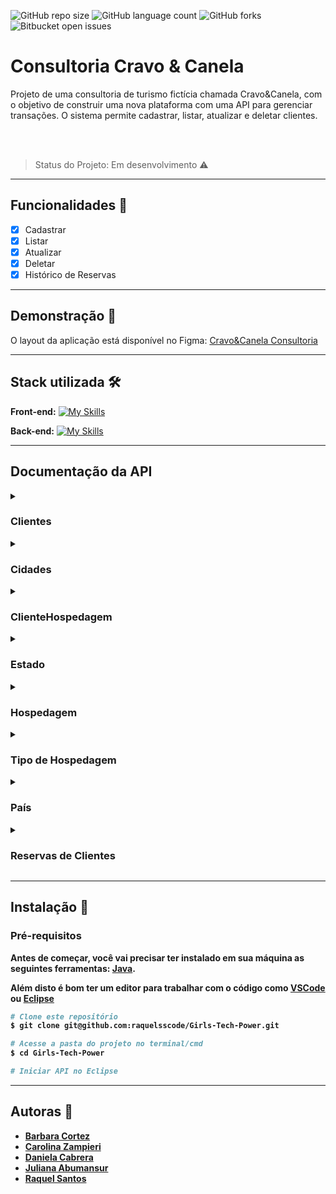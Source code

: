 
![GitHub repo size](https://img.shields.io/github/repo-size/raquelsscode/Girls-Tech-Power?style=for-the-badge)
![GitHub language count](https://img.shields.io/github/languages/count/raquelsscode/Girls-Tech-Power?style=for-the-badge)
![GitHub forks](https://img.shields.io/github/forks/raquelsscode/Girls-Tech-Power?style=for-the-badge)
![Bitbucket open issues](https://img.shields.io/bitbucket/issues/raquelsscode/Girls-Tech-Power?style=for-the-badge)

# Consultoria Cravo & Canela

Projeto de uma consultoria de turismo fictícia chamada Cravo&Canela, com o objetivo de construir uma nova plataforma com uma API para gerenciar transações. O sistema permite cadastrar, listar, atualizar e deletar clientes.

<img style="display: block; margin-left: auto; margin-right: auto;" src="https://i.postimg.cc/2jGHZNYs/capa-github.jpg" alt=""/><br><br/>

> Status do Projeto: Em desenvolvimento :warning:

---


## Funcionalidades 📄

- [x]  Cadastrar
- [x]  Listar
- [x]  Atualizar
- [x]  Deletar
- [x]  Histórico de Reservas

---

## Demonstração 🎨

O layout da aplicação está disponível no Figma:
[Cravo&Canela Consultoria](https://www.figma.com/proto/tlQ5tutvgwqbW5jTcfpYsQ/Consultoria-Cravo%26Canela?node-id=3%3A105&scaling=scale-down&page-id=2%3A2&starting-point-node-id=69%3A2105)

---

## Stack utilizada 🛠

**Front-end:**     [![My Skills](https://skills.thijs.gg/icons?i=css,html,javascript,figma&theme=light)](https://skills.thijs.gg)

**Back-end:**      [![My Skills](https://skills.thijs.gg/icons?i=java,spring,aws&theme=light)](https://skills.thijs.gg)

---

## Documentação da API

<details><summary><strong><h3>Clientes</strong></h3></summary>


<details>
<summary><strong>Retorna todos os clientes</strong></summary>

```http
  GET /cliente
```
</details>

<details>

<summary><strong>Retorna um cliente</strong></summary>

```http
  GET /cliente/${id}
```

| Parâmetro   | Tipo       | Descrição                                   |
| :---------- | :--------- | :------------------------------------------ |
| `cliente_id`      | `number` | **Obrigatório**. O ID do item que você quer |

</details>

<details>

<summary><strong>Cadastra um novo cliente</strong></summary>

```http
  POST /cliente
```

| Parâmetro   | Tipo       | Descrição                                   |
| :---------- | :--------- | :------------------------------------------ |
| `cliente_nome`      | `string` | **Obrigatório**. O nome do cliente|
| `cliente_data_nascimento`      | `date` | **Obrigatório**. A data de nascimento do cliente |
| `cliente_cpf`      | `string` | **Obrigatório**. O CPF do cliente |
| `cliente_rg`      | `string` | **Obrigatório**. O RG do cliente|
| `cliente_endereco`      | `string` | **Opcional**. O endereco do cliente |
| `cliente_numero`      | `string` | **Opcional**. O numero do endereco do cliente |
| `cliente_complemento`      | `string` | **Opcional**. O complemento do endereco do cliente |
| `cliente_bairro`      | `string` | **Opcional**. O bairro do cliente |
| `cliente_cep`      | `string` | **Opcional**. O CEP do cliente |
| `cliente_email`      | `string` | **Obrigatório**. O email do cliente |
| `cliente_telefone`      | `string` | **Opcional**. O telefone do cliente |

</details>

<details>

<summary><strong>Atualizar Cliente</strong></summary>

```http
  PUT /cliente/${id}
```

| Parâmetro   | Tipo       | Descrição                                   |
| :---------- | :--------- | :------------------------------------------ |
| `cliente_nome`      | `string` | **Obrigatório**. O nome do cliente|
| `cliente_data_nascimento`      | `date` | **Obrigatório**. A data de nascimento do cliente |
| `cliente_cpf`      | `string` | **Obrigatório**. O CPF do cliente |
| `cliente_rg`      | `string` | **Obrigatório**. O RG do cliente|
| `cliente_endereco`      | `string` | **Opcional**. O endereco do cliente |
| `cliente_numero`      | `string` | **Opcional**. O numero do endereco do cliente |
| `cliente_complemento`      | `string` | **Opcional**. O complemento do endereco do cliente |
| `cliente_bairro`      | `string` | **Opcional**. O bairro do cliente |
| `cliente_cep`      | `string` | **Opcional**. O CEP do cliente |
| `cliente_email`      | `string` | **Obrigatório**. O email do cliente |
| `cliente_telefone`      | `string` | **Opcional**. O telefone do cliente |

</details>

<details>

<summary><strong>Deletar cliente</strong></summary>

```http
  DELETE /cliente/${id}
```

| Parâmetro   | Tipo       | Descrição                                   |
| :---------- | :--------- | :------------------------------------------ |
| `cliente_id`      | `number` | **Obrigatório**. O ID do item que você quer deletar |

</details>

</details>

<details><summary><strong><h3>Cidades</strong></h3></summary>

<details>
<summary><strong>Retorna todas as cidades</strong></summary>

```http
  GET /cidade
```
</details>

<details>

<summary><strong>Retorna uma cidade</strong></summary>

```http
  GET /cidade/${id}
```

| Parâmetro   | Tipo       | Descrição                                   |
| :---------- | :--------- | :------------------------------------------ |
| `cidade_id`      | `number` | **Obrigatório**. O ID do item que você quer |

</details>

<details>

<summary><strong>Cadastra uma nova cidade</strong></summary>

```http
  POST /cidade
```

| Parâmetro   | Tipo       | Descrição                                   |
| :---------- | :--------- | :------------------------------------------ |
| `cidade_nome`      | `string` | **Obrigatório**. O nome da cidade|

</details>

<details>
<summary><strong>Atualiza Cidade</strong></summary>

```http
  PUT /cidade/${id}
```

| Parâmetro   | Tipo       | Descrição                                   |
| :---------- | :--------- | :------------------------------------------ |
| `cidade_nome`      | `string` | **Obrigatório**. O nome do cidade|

</details>

<details>
<summary><strong>Deletar cidade</strong></summary>

```http
  DELETE /clientes/${id}
```

| Parâmetro   | Tipo       | Descrição                                   |
| :---------- | :--------- | :------------------------------------------ |
| `cidade_id`      | `number` | **Obrigatório**. O ID do item que você quer deletar |

</details>
</details>

<details><summary><strong><h3>ClienteHospedagem</strong></h3></summary>


<details>
<summary><strong>Retorna todas as hospedagens de Clientes</strong></summary>

```http
  GET /clienteHospedagem
```
</details>

<details>

<summary><strong>Retorna uma hospedagem de Cliente</strong></summary>

```http
  GET /clienteHospedagem/{id}
```

| Parâmetro   | Tipo       | Descrição                                   |
| :---------- | :--------- | :------------------------------------------ |
| `cliente_hospedagem_id`      | `number` | **Obrigatório**. O ID do item que você quer |

</details>

<details>

<summary><strong>Cadastra uma nova hospedagem de cliente</strong></summary>

```http
  POST /clienteHospedagem
```

| Parâmetro   | Tipo       | Descrição                                   |
| :---------- | :--------- | :------------------------------------------ |
| `data_reserva`      | `Date` | **Opcional**. A data da reserva|
| `data_entrada`      | `Date` | **Opcional**. A data de entrada na hospedagem |
| `data_saida`      | `Date` | **Opcional**. A data de saída do cliente |
| `quantidade_adultos`      | `number` | **Obrigatório**. numero de clientes adultos|
| `quantidade_criancas`      | `number` | **Obrigatório**. Numero de clientes crinaças |
| `valor_diaria`      | `number` | **Obrigatório**. valor da diária |
| `valor_total`      | `number` | **Obrigatório**. valor total da diaria |

</details>

<details>

<summary><strong>Atualizar hospedagem de Cliente</strong></summary>

```http
  PUT /clienteHospedagem/${id}
```

| Parâmetro   | Tipo       | Descrição                                   |
| :---------- | :--------- | :------------------------------------------ |
| `data_reserva`      | `Date` | **Opcional**. A data da reserva|
| `data_entrada`      | `Date` | **Opcional**. A data de entrada na hospedagem |
| `data_saida`      | `Date` | **Opcional**. A data de saída do cliente |
| `quantidade_adultos`      | `number` | **Obrigatório**. numero de clientes adultos|
| `quantidade_criancas`      | `number` | **Obrigatório**. Numero de clientes crinaças |
| `valor_diaria`      | `number` | **Obrigatório**. valor da diária |
| `valor_total`      | `number` | **Obrigatório**. valor total da diaria |

</details>

<details>

<summary><strong>Deletar hospedagem de cliente</strong></summary>

```http
  DELETE /clienteHospedagem/${id}
```

| Parâmetro   | Tipo       | Descrição                                   |
| :---------- | :--------- | :------------------------------------------ |
| `cliente_hospedagem_id`      | `number` | **Obrigatório**. O ID do item que você quer deletar |

</details>

</details>

<details><summary><strong><h3>Estado</strong></h3></summary>


<details>
<summary><strong>Retorna todos os estados</strong></summary>

```http
  GET /estado
```
</details>

<details>

<summary><strong>Retorna um estado</strong></summary>

```http
  GET /estado/${id}
```

| Parâmetro   | Tipo       | Descrição                                   |
| :---------- | :--------- | :------------------------------------------ |
| `estado_id`      | `number` | **Obrigatório**. O ID do item que você quer |

</details>

<details>

<summary><strong>Cadastra um novo estado</strong></summary>

```http
  POST /estado
```

| Parâmetro   | Tipo       | Descrição                                   |
| :---------- | :--------- | :------------------------------------------ |
| `estado_nome`      | `string` | **Obrigatório**. O nome do estado|
| `estado_sigla`      | `string` | **Obrigatório**. A sigla do estado|

</details>

<details>

<summary><strong>Atualizar estado</strong></summary>

```http
  PUT /estado/${id}
```

| Parâmetro   | Tipo       | Descrição                                   |
| :---------- | :--------- | :------------------------------------------ |
| `estado_nome`      | `string` | **Obrigatório**. O nome do estado|
| `estado_sigla`      | `string` | **Obrigatório**. A sigla do estado|

</details>

<details>

<summary><strong>Deletar estado</strong></summary>

```http
  DELETE /estado/${id}
```

| Parâmetro   | Tipo       | Descrição                                   |
| :---------- | :--------- | :------------------------------------------ |
| `estado_id`      | `number` | **Obrigatório**. O ID do item que você quer deletar |

</details>

</details>

<details><summary><strong><h3>Hospedagem</strong></h3></summary>


<details>
<summary><strong>Retorna todas as hospedagens</strong></summary>

```http
  GET /hospedagem
```
</details>

<details>

<summary><strong>Retorna uma hospedagem</strong></summary>

```http
  GET /hospedagem/{id}
```

| Parâmetro   | Tipo       | Descrição                                   |
| :---------- | :--------- | :------------------------------------------ |
| `hospedagem_id`      | `number` | **Obrigatório**. O ID do item que você quer |

</details>

<details>

<summary><strong>Cadastra uma nova hospedagem</strong></summary>

```http
  POST /hospedagem
```

| Parâmetro   | Tipo       | Descrição                                   |
| :---------- | :--------- | :------------------------------------------ |
| `hospedagem_nome`      | `string` | **Obrigatório**. O nome da hospedagem|
| `hospedagem_cnpj`      | `string` | **Obrigatório**. O CNPJ da hospedagem|
| `hospedagem_ie`      | `string` | **Obrigatório**. A Inscrição Estadual da hospedagem |
| `hospedagem_endereco`      | `string` | **Opcional**. Endereço da hospedagem|
| `hospedagem_nro`      | `string` | **Opcional**. Numero da hospedagem |
| `hospedagem_complemento`      | `string` | **Opcional**. Complemento hospedagem |
| `hospedagem_bairro`      | `string` | **Opcional**. Bairro que se localiza a hospedagem |
| `hospedagem_cep`      | `string` | **Opcional**. CEP da Hospedagem |
| `hospedagem_email`      | `string` | **Opcional**. Email da hospedagem |
| `hospedagem_telefone`      | `string` | **Opcional**. Telefone da Hospedagem |

</details>

<details>

<summary><strong>Atualizar hospedagem</strong></summary>

```http
  PUT /hospedagem/${id}
```

| Parâmetro   | Tipo       | Descrição                                   |
| :---------- | :--------- | :------------------------------------------ |
| `hospedagem_nome`      | `string` | **Obrigatório**. O nome da hospedagem|
| `hospedagem_cnpj`      | `string` | **Obrigatório**. O CNPJ da hospedagem|
| `hospedagem_ie`      | `string` | **Obrigatório**. A Inscrição Estadual da hospedagem |
| `hospedagem_endereco`      | `string` | **Opcional**. Endereço da hospedagem|
| `hospedagem_nro`      | `string` | **Opcional**. Numero da hospedagem |
| `hospedagem_complemento`      | `string` | **Opcional**. Complemento hospedagem |
| `hospedagem_bairro`      | `string` | **Opcional**. Bairro que se localiza a hospedagem |
| `hospedagem_cep`      | `string` | **Opcional**. CEP da Hospedagem |
| `hospedagem_email`      | `string` | **Opcional**. Email da hospedagem |
| `hospedagem_telefone`      | `string` | **Opcional**. Telefone da Hospedagem |

</details>

<details>

<summary><strong>Deletar hospedagem</strong></summary>

```http
  DELETE /hospedagem/${id}
```

| Parâmetro   | Tipo       | Descrição                                   |
| :---------- | :--------- | :------------------------------------------ |
| `hospedagem_id`      | `number` | **Obrigatório**. O ID do item que você quer deletar |

</details>

</details>

<details><summary><strong><h3>Tipo de Hospedagem</strong></h3></summary>


<details>
<summary><strong>Retorna todos os tipos de hospedagens</strong></summary>

```http
  GET /hospedagemTipo
```
</details>

<details>

<summary><strong>Retorna um tipo de hospedagem</strong></summary>

```http
  GET /hospedagemTipo/{id}
```

| Parâmetro   | Tipo       | Descrição                                   |
| :---------- | :--------- | :------------------------------------------ |
| `hospedagem_tipo_id`      | `number` | **Obrigatório**. O ID do item que você quer |

</details>

<details>

<summary><strong>Cadastra um novo tipo de hospedagem</strong></summary>

```http
  POST /hospedagemTipo
```

| Parâmetro   | Tipo       | Descrição                                   |
| :---------- | :--------- | :------------------------------------------ |
| `hospedagem_tipo_nome`      | `string` | **Obrigatório** **Unico**. O tipo de Hospedagem|

</details>

<details>

<summary><strong>Atualizar tipo de hospedagem</strong></summary>

```http
  PUT /hospedagemTipo/${id}
```

| Parâmetro   | Tipo       | Descrição                                   |
| :---------- | :--------- | :------------------------------------------ |
| `hospedagem_tipo_nome`      | `string` | **Obrigatório** **Unico**. O tipo de Hospedagem|


</details>

<details>

<summary><strong>Deletar tipo de hospedagem</strong></summary>

```http
  DELETE /hospedagemTipo/${id}
```

| Parâmetro   | Tipo       | Descrição                                   |
| :---------- | :--------- | :------------------------------------------ |
| `hospedagem_tipo_id`      | `number` | **Obrigatório**. O ID do item que você quer deletar |

</details>

</details>

<details><summary><strong><h3>País</strong></h3></summary>


<details>
<summary><strong>Retorna todos os paises</strong></summary>

```http
  GET /pais
```
</details>

<details>

<summary><strong>Retorna um país</strong></summary>

```http
  GET /pais/{id}
```

| Parâmetro   | Tipo       | Descrição                                   |
| :---------- | :--------- | :------------------------------------------ |
| `pais_id`      | `number` | **Obrigatório**. O ID do item que você quer |

</details>

<details>

<summary><strong>Cadastra um novo pais</strong></summary>

```http
  POST /pais
```

| Parâmetro   | Tipo       | Descrição                                   |
| :---------- | :--------- | :------------------------------------------ |
| `pais_nome`      | `string` | **Obrigatório** **Unico**. O nome do país|

</details>

<details>

<summary><strong>Atualizar país/strong></summary>

```http
  PUT /paiso/${id}
```

| Parâmetro   | Tipo       | Descrição                                   |
| :---------- | :--------- | :------------------------------------------ |
| `pais_nome`      | `string` | **Obrigatório** **Unico**. O nome do país|


</details>

<details>

<summary><strong>Deletar país</strong></summary>

```http
  DELETE /país/${id}
```

| Parâmetro   | Tipo       | Descrição                                   |
| :---------- | :--------- | :------------------------------------------ |
| `pais_id`      | `number` | **Obrigatório**. O ID do item que você quer deletar |

</details>

</details>

<details><summary><strong><h3>Reservas de Clientes</strong></h3></summary>


<details>
<summary><strong>Retorna todas as reservas</strong></summary>

```http
  GET /reservasclientes
```
</details>

<details>

<summary><strong>Retorna uma reserva</strong></summary>

```http
  GET /reservasclientes/{nome}
```

| Parâmetro   | Tipo       | Descrição                                   |
| :---------- | :--------- | :------------------------------------------ |
| `cliente_nome`      | `number` | **Obrigatório**. O nome do cliente que voce quer buscar a reserva |

</details>

</details>



---

## Instalação 📂

### Pré-requisitos

Antes de começar, você vai precisar ter instalado em sua máquina as seguintes ferramentas:
[Java](https://www.java.com/pt-BR/).

Além disto é bom ter um editor para trabalhar com o código como [VSCode](https://code.visualstudio.com/) ou [Eclipse](https://www.eclipse.org/downloads/)

```bash
# Clone este repositório
$ git clone git@github.com:raquelsscode/Girls-Tech-Power.git

# Acesse a pasta do projeto no terminal/cmd
$ cd Girls-Tech-Power

# Iniciar API no Eclipse
```
---

## Autoras 👥

- [Barbara Cortez](https://github.com/Barbaraccortez)
- [Carolina Zampieri](https://github.com/Carolina-Zampieri)
- [Daniela Cabrera](https://github.com/danielacabrera2103)
- [Juliana Abumansur](https://github.com/jtabumansur)
- [Raquel Santos](https://github.com/raquelsscode)
